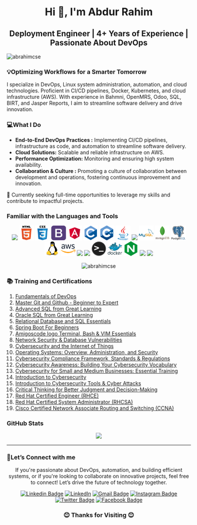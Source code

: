 <h1 align="center">Hi 👋, I'm Abdur Rahim</h1>
<h2 align="center">Deployment Engineer | 4+ Years of Experience | Passionate About DevOps</h2>

<p align="left"> <img src="https://komarev.com/ghpvc/?username=abrahimcse&label=Profile%20views&color=0e75b6&style=flat" alt="abrahimcse" /> </p>

### 💡Optimizing Workflows for a Smarter Tomorrow

I specialize in DevOps, Linux system administration, automation, and cloud technologies. Proficient in CI/CD pipelines, Docker, Kubernetes, and cloud infrastructure (AWS). With experience in Bahmni, OpenMRS, Odoo, SQL, BIRT, and Jasper Reports, I aim to streamline software delivery and drive innovation.

### 💻What I Do 
- **End-to-End DevOps Practices :** Implementing CI/CD pipelines, infrastructure as code, and automation to streamline software delivery.
- **Cloud Solutions:** Scalable and reliable infrastructure on AWS.
- **Performance Optimization:** Monitoring and ensuring high system availability.
- **Collaboration & Culture :** Promoting a culture of collaboration between development and operations, fostering continuous improvement and innovation.

🎯 Currently seeking full-time opportunities to leverage my skills and contribute to impactful projects.

### Familiar with the Languages and Tools

<p align="center">
<div align="center">
<code><img height="40" src="https://www.vectorlogo.zone/logos/git-scm/git-scm-icon.svg" ></code>
<code><img height="40" src= "https://raw.githubusercontent.com/devicons/devicon/master/icons/html5/html5-original-wordmark.svg"></code>
<code><img height="40" src="https://raw.githubusercontent.com/devicons/devicon/master/icons/css3/css3-original-wordmark.svg" ></code>
<code><img height="40" src= "https://raw.githubusercontent.com/github/explore/80688e429a7d4ef2fca1e82350fe8e3517d3494d/topics/bootstrap/bootstrap.png"></code>
<code><img height="40" src="https://raw.githubusercontent.com/github/explore/80688e429a7d4ef2fca1e82350fe8e3517d3494d/topics/angular/angular.png"></code>
<code><img height="40" src="https://raw.githubusercontent.com/devicons/devicon/master/icons/c/c-original.svg"></code>
<code><img height="40" src="https://raw.githubusercontent.com/devicons/devicon/master/icons/cplusplus/cplusplus-original.svg"></code>
<code><img height="40" src= "https://raw.githubusercontent.com/devicons/devicon/master/icons/java/java-original.svg"></code>
<code><img height="40" src= "https://www.vectorlogo.zone/logos/springio/springio-icon.svg"></code>
<code><img height="40" src= "https://raw.githubusercontent.com/devicons/devicon/master/icons/mysql/mysql-original-wordmark.svg"></code>
<code><img height="40" src="https://raw.githubusercontent.com/devicons/devicon/master/icons/mongodb/mongodb-original-wordmark.svg" ></code>
<code><img height="40" src= "https://raw.githubusercontent.com/devicons/devicon/master/icons/postgresql/postgresql-original-wordmark.svg"></code>
<code><img height="40" src= "https://raw.githubusercontent.com/devicons/devicon/master/icons/linux/linux-original.svg"></code>
<code><img height="40" src="https://raw.githubusercontent.com/devicons/devicon/master/icons/amazonwebservices/amazonwebservices-original-wordmark.svg" ></code>
<code><img height="40" src= "https://bashlogo.com/img/logo/jpg/full_colored_light.jpg"></code>
<code><img height="40" src= "https://www.vectorlogo.zone/logos/vagrantup/vagrantup-icon.svg"></code>
<code><img height="40" src= "https://raw.githubusercontent.com/github/explore/80688e429a7d4ef2fca1e82350fe8e3517d3494d/topics/terminal/terminal.png"></code>
<code><img height="40" src= "https://raw.githubusercontent.com/devicons/devicon/master/icons/docker/docker-original-wordmark.svg"></code>
<code><img height="40" src= "https://raw.githubusercontent.com/devicons/devicon/master/icons/nginx/nginx-original.svg"></code>
<code><img height="40" src= "https://www.vectorlogo.zone/logos/jenkins/jenkins-icon.svg"></code>
<code><img height="40" src= "https://www.vectorlogo.zone/logos/kubernetes/kubernetes-icon.svg"></code>
</div></p>

<div align="center">
<p><img align="center" src="https://github-readme-stats.vercel.app/api/top-langs?username=abrahimcse&show_icons=true&locale=en&layout=compact" alt="abrahimcse" /></p>
</div>

### 📚 Training and Certifications 
01. [Fundamentals of DevOps](https://learn.kodekloud.com/certificate/41cfd2dc-5212-46d1-be16-dff9c3ee5b29)
02. [Master Git and Github - Beginner to Expert](https://www.udemy.com/certificate/UC-c201f91d-b637-4df1-8015-3aeeebe27b0b/)
03. [Advanced SQL from Great Learning](https://www.linkedin.com/in/abrahimcse/details/certifications/)
04. [Oracle SQL from Great Learning](https://www.linkedin.com/in/abrahimcse/details/certifications/)
05. [Relational Database and SQL Essentials](https://www.linkedin.com/in/abrahimcse/details/certifications/)
06. [Spring Boot For Beginners](https://www.linkedin.com/in/abrahimcse/details/certifications/)
07. [Amigoscode logo Terminal, Bash & VIM Essentials](https://www.linkedin.com/in/abrahimcse/details/certifications/)
08. [Network Security & Database Vulnerabilities](https://www.credly.com/badges/72696580-bd40-46be-b1df-2e54bc0e494f?source=linked_in_profile)
09. [Cybersecurity and the Internet of Things](https://www.coursera.org/account/accomplishments/certificate/F5KVWBNTTW24)
10. [Operating Systems: Overview, Administration, and Security](https://www.coursera.org/account/accomplishments/certificate/A4HC43TM6F9V)
11. [Cybersecurity Compliance Framework, Standards & Regulations](https://www.coursera.org/account/accomplishments/certificate/SWR7PEXG7AJ2)
12. [Cybersecurity Awareness: Building Your Cybersecurity Vocabulary](https://www.linkedin.com/learning/certificates/7084ce5200444babbc9125c8b9690e683e409dcf4822be6b8fc87dc9d8041dc4)
13. [Cybersecurity for Small and Medium Businesses: Essential Training](https://www.linkedin.com/learning/certificates/bfa7bda88ca4df68f6a3210610d86914728a90af502c5e3ca4462667c46a39aa)
14. [Introduction to Cybersecurity](https://www.credly.com/badges/7626b69d-9480-40b9-bdf1-162c94533827?source=linked_in_profile)
15. [Introduction to Cybersecurity Tools & Cyber Attacks](https://www.credly.com/badges/25f1708c-d3b3-4835-940e-5d271afda5df?source=linked_in_profile)
16. [Critical Thinking for Better Judgment and Decision-Making](https://www.linkedin.com/learning/certificates/d33bbe4b956b5a624b5efedd2612230a45683252d0e0fae5e9edd07160a04bc1)
17. [Red Hat Certified Engineer (RHCE)](https://www.linkedin.com/in/abrahimcse/details/certifications/)
18. [Red Hat Certified System Administrator (RHCSA)](https://www.linkedin.com/in/abrahimcse/details/certifications/)
19. [Cisco Certified Network Associate Routing and Switching (CCNA)](https://www.linkedin.com/in/abrahimcse/details/certifications/)
### GitHub Stats

<div align="center">

<img src="https://github-readme-stats.vercel.app/api?username=abrahimcse&show_icons=true&count_private=true&theme=nightowl" />

    
</div>

--- 

### 🤝Let’s Connect with me
<div align="center">
  <p align="center">
If you're passionate about DevOps, automation, and building efficient systems, or if you're looking to collaborate on innovative projects, feel free to connect! Let’s drive the future of technology together.
	
   [![Linkedin Badge](https://img.shields.io/badge/-abrahimcse-blue?style=flat-square&logo=Linkedin&logoColor=white&link=https://www.linkedin.com/in/abrahimcse/)](https://www.linkedin.com/in/abrahimcse/) 
   [![LinkedIn](https://img.shields.io/badge/LinkedIn-abrahimcse-blue?style=flat-square&logo=linkedin)](https://www.linkedin.com/in/abrahimcse/)
   [![Gmail Badge](https://img.shields.io/badge/-abrahimcse-c14438?style=flat-square&logo=Gmail&logoColor=white&link=mailto:abrahimcse@gmail.com)](mailto:abrahimcse@gmail.com)
   [![Instagram Badge](https://img.shields.io/badge/-abrahimcse-ee2a7b?style=flat&logo=instagram&logoColor=white&link=https://instagram.com/abrahimcse1/)](https://instagram.com/abrahimcse1/) 
      [![Twitter Badge](https://img.shields.io/badge/-@abrahimcse-black?style=flat-square&labelColor=twitter&logoColor=white&link=https://twitter.com/abrahimcse)](https://twitter.com/abrahimcse)
   [![Facebook Badge](https://img.shields.io/badge/-abrahimcse-036be4?style=flat-square&logo=Facebook&logoColor=white&link=https://www.facebook.com/abrahimcse/)](https://www.facebook.com/abrahimcse/)

  </p>
</div>
<div align="center">
  
### 😊 Thanks for Visiting 😊

</div>


